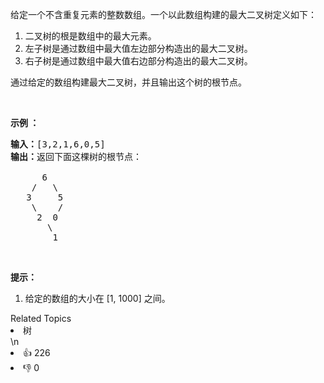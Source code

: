 <p>给定一个不含重复元素的整数数组。一个以此数组构建的最大二叉树定义如下：</p>

<ol>
	<li>二叉树的根是数组中的最大元素。</li>
	<li>左子树是通过数组中最大值左边部分构造出的最大二叉树。</li>
	<li>右子树是通过数组中最大值右边部分构造出的最大二叉树。</li>
</ol>

<p>通过给定的数组构建最大二叉树，并且输出这个树的根节点。</p>

<p>&nbsp;</p>

<p><strong>示例 ：</strong></p>

<pre><strong>输入：</strong>[3,2,1,6,0,5]
<strong>输出：</strong>返回下面这棵树的根节点：

      6
    /   \
   3     5
    \    / 
     2  0   
       \
        1
</pre>

<p>&nbsp;</p>

<p><strong>提示：</strong></p>

<ol>
	<li>给定的数组的大小在 [1, 1000] 之间。</li>
</ol>
<div><div>Related Topics</div><div><li>树</li></div></div>\n<div><li>👍 226</li><li>👎 0</li></div>